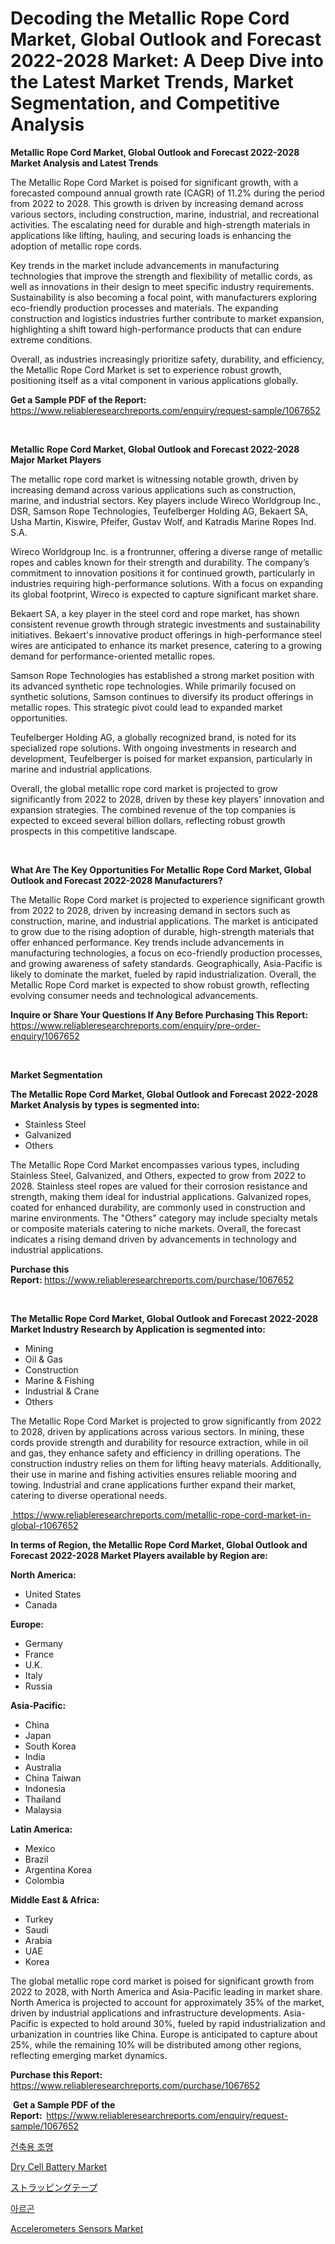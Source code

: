 <p><h1>Decoding the Metallic Rope Cord Market, Global Outlook and Forecast 2022-2028 Market: A Deep Dive into the Latest Market Trends, Market Segmentation, and Competitive Analysis</h1></p><p><strong>Metallic Rope Cord Market, Global Outlook and Forecast 2022-2028 Market Analysis and Latest Trends</strong></p>
<p><p>The Metallic Rope Cord Market is poised for significant growth, with a forecasted compound annual growth rate (CAGR) of 11.2% during the period from 2022 to 2028. This growth is driven by increasing demand across various sectors, including construction, marine, industrial, and recreational activities. The escalating need for durable and high-strength materials in applications like lifting, hauling, and securing loads is enhancing the adoption of metallic rope cords.</p><p>Key trends in the market include advancements in manufacturing technologies that improve the strength and flexibility of metallic cords, as well as innovations in their design to meet specific industry requirements. Sustainability is also becoming a focal point, with manufacturers exploring eco-friendly production processes and materials. The expanding construction and logistics industries further contribute to market expansion, highlighting a shift toward high-performance products that can endure extreme conditions.</p><p>Overall, as industries increasingly prioritize safety, durability, and efficiency, the Metallic Rope Cord Market is set to experience robust growth, positioning itself as a vital component in various applications globally.</p></p>
<p><strong>Get a Sample PDF of the Report:&nbsp;</strong> <a href="https://www.reliableresearchreports.com/enquiry/request-sample/1067652">https://www.reliableresearchreports.com/enquiry/request-sample/1067652</a></p>
<p>&nbsp;</p>
<p><strong>Metallic Rope Cord Market, Global Outlook and Forecast 2022-2028 Major Market Players</strong></p>
<p><p>The metallic rope cord market is witnessing notable growth, driven by increasing demand across various applications such as construction, marine, and industrial sectors. Key players include Wireco Worldgroup Inc., DSR, Samson Rope Technologies, Teufelberger Holding AG, Bekaert SA, Usha Martin, Kiswire, Pfeifer, Gustav Wolf, and Katradis Marine Ropes Ind. S.A. </p><p>Wireco Worldgroup Inc. is a frontrunner, offering a diverse range of metallic ropes and cables known for their strength and durability. The company’s commitment to innovation positions it for continued growth, particularly in industries requiring high-performance solutions. With a focus on expanding its global footprint, Wireco is expected to capture significant market share.</p><p>Bekaert SA, a key player in the steel cord and rope market, has shown consistent revenue growth through strategic investments and sustainability initiatives. Bekaert's innovative product offerings in high-performance steel wires are anticipated to enhance its market presence, catering to a growing demand for performance-oriented metallic ropes.</p><p>Samson Rope Technologies has established a strong market position with its advanced synthetic rope technologies. While primarily focused on synthetic solutions, Samson continues to diversify its product offerings in metallic ropes. This strategic pivot could lead to expanded market opportunities.</p><p>Teufelberger Holding AG, a globally recognized brand, is noted for its specialized rope solutions. With ongoing investments in research and development, Teufelberger is poised for market expansion, particularly in marine and industrial applications.</p><p>Overall, the global metallic rope cord market is projected to grow significantly from 2022 to 2028, driven by these key players' innovation and expansion strategies. The combined revenue of the top companies is expected to exceed several billion dollars, reflecting robust growth prospects in this competitive landscape.</p></p>
<p>&nbsp;</p>
<p><strong>What Are The Key Opportunities For Metallic Rope Cord Market, Global Outlook and Forecast 2022-2028 Manufacturers?</strong></p>
<p><p>The Metallic Rope Cord market is projected to experience significant growth from 2022 to 2028, driven by increasing demand in sectors such as construction, marine, and industrial applications. The market is anticipated to grow due to the rising adoption of durable, high-strength materials that offer enhanced performance. Key trends include advancements in manufacturing technologies, a focus on eco-friendly production processes, and growing awareness of safety standards. Geographically, Asia-Pacific is likely to dominate the market, fueled by rapid industrialization. Overall, the Metallic Rope Cord market is expected to show robust growth, reflecting evolving consumer needs and technological advancements.</p></p>
<p><strong>Inquire or Share Your Questions If Any Before Purchasing This Report:</strong> <a href="https://www.reliableresearchreports.com/enquiry/pre-order-enquiry/1067652">https://www.reliableresearchreports.com/enquiry/pre-order-enquiry/1067652</a></p>
<p>&nbsp;</p>
<p><strong>Market Segmentation</strong></p>
<p><strong>The Metallic Rope Cord Market, Global Outlook and Forecast 2022-2028 Market Analysis by types is segmented into:</strong></p>
<p><ul><li>Stainless Steel</li><li>Galvanized</li><li>Others</li></ul></p>
<p><p>The Metallic Rope Cord Market encompasses various types, including Stainless Steel, Galvanized, and Others, expected to grow from 2022 to 2028. Stainless steel ropes are valued for their corrosion resistance and strength, making them ideal for industrial applications. Galvanized ropes, coated for enhanced durability, are commonly used in construction and marine environments. The "Others" category may include specialty metals or composite materials catering to niche markets. Overall, the forecast indicates a rising demand driven by advancements in technology and industrial applications.</p></p>
<p><strong>Purchase this Report:&nbsp;</strong><a href="https://www.reliableresearchreports.com/purchase/1067652">https://www.reliableresearchreports.com/purchase/1067652</a></p>
<p>&nbsp;</p>
<p><strong>The Metallic Rope Cord Market, Global Outlook and Forecast 2022-2028 Market Industry Research by Application is segmented into:</strong></p>
<p><ul><li>Mining</li><li>Oil & Gas</li><li>Construction</li><li>Marine & Fishing</li><li>Industrial & Crane</li><li>Others</li></ul></p>
<p><p>The Metallic Rope Cord Market is projected to grow significantly from 2022 to 2028, driven by applications across various sectors. In mining, these cords provide strength and durability for resource extraction, while in oil and gas, they enhance safety and efficiency in drilling operations. The construction industry relies on them for lifting heavy materials. Additionally, their use in marine and fishing activities ensures reliable mooring and towing. Industrial and crane applications further expand their market, catering to diverse operational needs.</p></p>
<p><a href="https://www.reliableresearchreports.com/metallic-rope-cord-market-in-global-r1067652">&nbsp;https://www.reliableresearchreports.com/metallic-rope-cord-market-in-global-r1067652</a></p>
<p><strong>In terms of Region, the Metallic Rope Cord Market, Global Outlook and Forecast 2022-2028 Market Players available by Region are:</strong></p>
<p>
    <p> <strong> North America: </strong>
        <ul>
            <li>United States</li>
            <li>Canada</li>
        </ul>
        </p> 
    <p> <strong> Europe: </strong>
        <ul>
            <li>Germany</li>
            <li>France</li>
            <li>U.K.</li>
            <li>Italy</li>
            <li>Russia</li>
        </ul>
        </p> 
    <p> <strong> Asia-Pacific: </strong>
        <ul>
            <li>China</li>
            <li>Japan</li>
            <li>South Korea</li>
            <li>India</li>
            <li>Australia</li>
            <li>China Taiwan</li>
            <li>Indonesia</li>
            <li>Thailand</li>
            <li>Malaysia</li>
        </ul>
        </p> 
    <p> <strong> Latin America: </strong>
        <ul>
            <li>Mexico</li>
            <li>Brazil</li>
            <li>Argentina Korea</li>
            <li>Colombia</li>
        </ul>
        </p> 
    <p> <strong> Middle East & Africa: </strong>
        <ul>
            <li>Turkey</li>
            <li>Saudi</li>
            <li>Arabia</li>
            <li>UAE</li>
            <li>Korea</li>
        </ul>
    </p>
    </p>
<p><p>The global metallic rope cord market is poised for significant growth from 2022 to 2028, with North America and Asia-Pacific leading in market share. North America is projected to account for approximately 35% of the market, driven by industrial applications and infrastructure developments. Asia-Pacific is expected to hold around 30%, fueled by rapid industrialization and urbanization in countries like China. Europe is anticipated to capture about 25%, while the remaining 10% will be distributed among other regions, reflecting emerging market dynamics.</p></p>
<p><strong>Purchase this Report: </strong><a href="https://www.reliableresearchreports.com/purchase/1067652">https://www.reliableresearchreports.com/purchase/1067652</a></p>
<p>&nbsp;<strong>Get a Sample PDF of the Report:&nbsp;&nbsp;</strong><a href="https://www.reliableresearchreports.com/enquiry/request-sample/1067652">https://www.reliableresearchreports.com/enquiry/request-sample/1067652</a></p>
<p><strong></strong></p>
<p><p><a href="https://medium.com/@darrelchjxmz/%EA%B8%80%EB%A1%9C%EB%B2%8C-%EA%B1%B4%EC%B6%95-%EC%A1%B0%EB%AA%85-%EC%8B%9C%EC%9E%A5-%EC%8B%9C%EC%9E%A5-%EC%A0%90%EC%9C%A0%EC%9C%A8-%EC%8B%9C%EC%9E%A5-%EB%8F%99%ED%96%A5-%EB%B0%8F-%EB%AF%B8%EB%9E%98-%EC%84%B1%EC%9E%A5-%ED%83%90%EC%83%89-f70053bc5bcd">건축용 조명</a></p><p><a href="https://issuu.com/reportprime-2/docs/dry-cell-battery-market-size-2030.p_f6d1e81c8616d3">Dry Cell Battery Market</a></p><p><a href="https://medium.com/@mk4cronn/%E3%82%B9%E3%83%88%E3%83%A9%E3%83%83%E3%83%94%E3%83%B3%E3%82%B0%E3%83%86%E3%83%BC%E3%83%97%E5%B8%82%E5%A0%B4%E3%81%AE%E6%88%90%E9%95%B7-%E5%B8%82%E5%A0%B4%E3%82%BB%E3%82%B0%E3%83%A1%E3%83%B3%E3%83%86%E3%83%BC%E3%82%B7%E3%83%A7%E3%83%B3-%E5%9C%B0%E5%9F%9F%E5%88%86%E6%9E%90-2031%E5%B9%B4%E3%81%AE%E4%B8%96%E7%95%8C%E4%BA%88%E6%B8%AC-320bf8e37801">ストラッピングテープ</a></p><p><a href="https://medium.com/@darrelchjxmz/%EC%95%84%EB%A5%B4%EA%B3%A4-%EC%8B%9C%EC%9E%A5-%ED%98%81%EB%AA%85-2024-2031-%EB%8B%A4%EC%9D%8C-10%EB%85%84%EC%9D%84-%ED%98%95%EC%84%B1%ED%95%98%EB%8A%94-%EC%8B%9C%EC%9E%A5-%EB%8F%99%ED%96%A5-cc2ad5729ac2">아르곤</a></p><p><a href="https://medium.com/@elisamohr1927/insights-into-accelerometers-sensors-market-share-and-competitive-landscape-for-period-from-2024-to-eda677c0114d">Accelerometers Sensors Market</a></p></p>